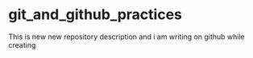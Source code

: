 # git_and_github_practices
This is new new repository description and i am writing on github while creating
